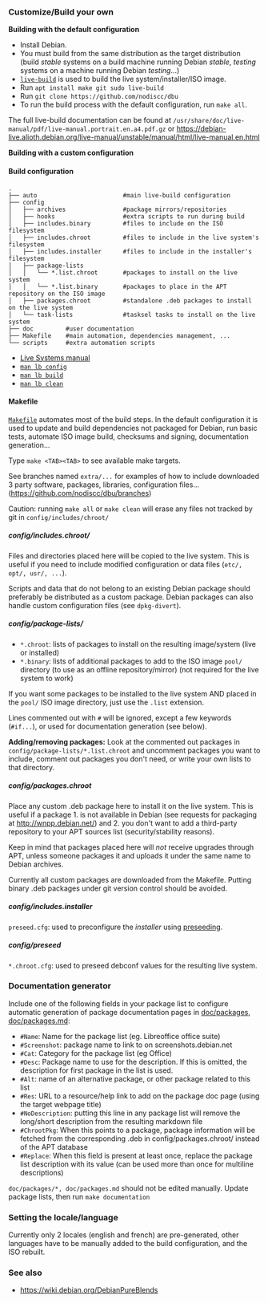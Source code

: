 ### Customize/Build your own

**Building with the default configuration**

 * Install Debian.
 * You must build from the same distribution as the target distribution (build *stable* systems on a build machine running Debian *stable*, *testing* systems on a machine running Debian *testing*...)
 * [`live-build`](https://www.debian.org/devel/debian-live/) is used to build the live system/installer/ISO image.
 * Run `apt install make git sudo live-build`
 * Run `git clone https://github.com/nodiscc/dbu`
 * To run the build process with the default configuration, run `make all`.

The full live-build documentation can be found at `/usr/share/doc/live-manual/pdf/live-manual.portrait.en.a4.pdf.gz` or https://debian-live.alioth.debian.org/live-manual/unstable/manual/html/live-manual.en.html

**Building with a custom configuration**

#### Build configuration


```
.
├── auto                        #main live-build configuration
├── config
│   ├── archives                #package mirrors/repositories
│   ├── hooks                   #extra scripts to run during build
│   ├── includes.binary         #files to include on the ISO filesystem
│   ├── includes.chroot         #files to include in the live system's filesystem
│   ├── includes.installer      #files to include in the installer's filesystem
│   ├── package-lists
│   │   └── *.list.chroot		#packages to install on the live system
│   │   └── *.list.binary		#packages to place in the APT repository on the ISO image
│   ├── packages.chroot         #standalone .deb packages to install on the live system
│   └── task-lists              #tasksel tasks to install on the live system
├── doc			#user documentation
├── Makefile	#main automation, dependencies management, ...
└── scripts		#extra automation scripts

```

* [Live Systems manual](https://debian-live.alioth.debian.org/live-manual/stable/manual/html/live-manual.en.html)
* [`man lb config`](https://manpages.debian.org/cgi-bin/man.cgi?query=lb_config&sektion=1&apropos=0&manpath=Debian+8+jessie&locale=)
* [`man lb build`](https://manpages.debian.org/cgi-bin/man.cgi?query=lb_build&sektion=1&apropos=0&manpath=Debian+8+jessie&locale=)
* [`man lb clean`](https://manpages.debian.org/cgi-bin/man.cgi?query=lb_clean&sektion=1&apropos=0&manpath=Debian+8+jessie&locale=)

#### Makefile

[`Makefile`](../Makefile) automates most of the build steps. In the default configuration it is 
used to update and build dependencies not packaged for Debian, run basic tests, automate ISO 
image build, checksums and signing, documentation generation...

Type `make <TAB><TAB>` to see available make targets.

See branches named `extra/...` for examples of how to include downloaded 3 party software, packages,
libraries, configuration files... (https://github.com/nodiscc/dbu/branches)

Caution: running `make all` or `make clean` will erase any files not tracked by git in `config/includes/chroot/`

##### config/includes.chroot/

Files and directories placed here will be copied to the live system. This is useful if 
you need to include modified configuration or data files (`etc/, opt/, usr/, ...`).

Scripts and data that do not belong to an existing Debian package should preferably be 
distributed as a custom package. Debian packages can also handle custom configuration 
files (see `dpkg-divert`).

##### config/package-lists/

 * `*.chroot`: lists of packages to install on the resulting image/system (live or installed)
 * `*.binary`: lists of additional packages to add to the ISO image `pool/` directory (to use as an offline repository/mirror) (not required for the live system to work)

If you want some packages to be installed to the live system AND placed in the `pool/`
ISO image directory, just use the `.list` extension.

Lines commented out with `#` will be ignored, except a few keywords (`#if...`), or used 
for documentation generation (see below).

**Adding/removing packages:** Look at the commented out packages in 
`config/package-lists/*.list.chroot` and uncomment packages you want to include, 
comment out packages you don't need, or write your own lists to that directory.

##### config/packages.chroot

Place any custom .deb package here to install it on the live system. 
This is useful if a package 1. is not available in Debian (see requests for
packaging  at http://wnpp.debian.net/) and 2. you don't want to add a third-party
repository to your APT sources list (security/stability reasons).

Keep in mind that packages placed here will _not_ receive upgrades through APT,
unless someone packages it and uploads it under the same name to Debian archives.

Currently all custom packages are downloaded from the Makefile.
Putting binary .deb packages under git version control should be avoided.
 
##### config/includes.installer

`preseed.cfg`: used to preconfigure the _installer_ using [preseeding](https://www.debian.org/releases/stable/i386/apb.html).

##### config/preseed

`*.chroot.cfg`: used to preseed debconf values for the resulting live system.


### Documentation generator

Include one of the following fields in your package list to configure automatic
generation of package documentation pages in [doc/packages](packages/), [doc/packages.md](packages.md):

 * `#Name`: Name for the package list (eg. Libreoffice office suite)
 * `#Screenshot`: package name to link to on screenshots.debian.net
 * `#Cat`: Category for the package list (eg Office)
 * `#Desc`: Package name to use for the description. If this is omitted, the description for first package in the list is used.
 * `#Alt`: name of an alternative package, or other package related to this list
 * `#Res`: URL to a resource/help link to add on the package doc page (using the target webpage title)
 * `#NoDescription`: putting this line in any package list will remove the long/short description from the resulting markdown file
 * `#ChrootPkg`: When this points to a package, package information will be fetched from the corresponding .deb in config/packages.chroot/ instead of the APT database
 * `#Replace`: When this field is present at least once, replace the package list description with its value (can be used more than once for multiline descriptions)

`doc/packages/*, doc/packages.md` should not be edited manually.
Update package lists, then run `make documentation`

### Setting the locale/language

Currently only 2 locales (english and french) are pre-generated, other languages have 
to be manually added to the build configuration, and the ISO rebuilt.

### See also

 * https://wiki.debian.org/DebianPureBlends
